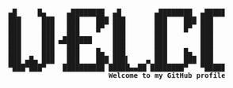 <pre> 
 
		▄█     █▄     ▄████████  ▄█        ▄████████  ▄██████▄    ▄▄▄▄███▄▄▄▄      ▄████████ 
		███     ███   ███    ███ ███       ███    ███ ███    ███ ▄██▀▀▀███▀▀▀██▄   ███    ███ 
		███     ███   ███    █▀  ███       ███    █▀  ███    ███ ███   ███   ███   ███    █▀  
		███     ███  ▄███▄▄▄     ███       ███        ███    ███ ███   ███   ███  ▄███▄▄▄     
		███     ███ ▀▀███▀▀▀     ███       ███        ███    ███ ███   ███   ███ ▀▀███▀▀▀     
		███     ███   ███    █▄  ███       ███    █▄  ███    ███ ███   ███   ███   ███    █▄  
		███ ▄█▄ ███   ███    ███ ███▌    ▄ ███    ███ ███    ███ ███   ███   ███   ███    ███ 
		▀███▀███▀    ██████████ █████▄▄██ ████████▀   ▀██████▀   ▀█   ███   █▀    ██████████                                                                             
                     			<strong>Welcome to my GitHub profile.</strong>
</pre>
